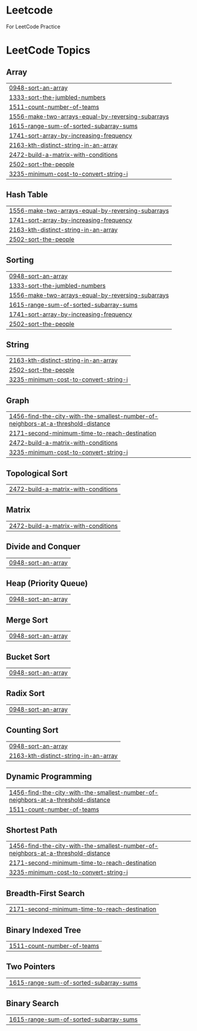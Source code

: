 # Leetcode
For LeetCode Practice

<!---LeetCode Topics Start-->
# LeetCode Topics
## Array
|  |
| ------- |
| [0948-sort-an-array](https://github.com/fchoi1/Leetcode/tree/master/0948-sort-an-array) |
| [1333-sort-the-jumbled-numbers](https://github.com/fchoi1/Leetcode/tree/master/1333-sort-the-jumbled-numbers) |
| [1511-count-number-of-teams](https://github.com/fchoi1/Leetcode/tree/master/1511-count-number-of-teams) |
| [1556-make-two-arrays-equal-by-reversing-subarrays](https://github.com/fchoi1/Leetcode/tree/master/1556-make-two-arrays-equal-by-reversing-subarrays) |
| [1615-range-sum-of-sorted-subarray-sums](https://github.com/fchoi1/Leetcode/tree/master/1615-range-sum-of-sorted-subarray-sums) |
| [1741-sort-array-by-increasing-frequency](https://github.com/fchoi1/Leetcode/tree/master/1741-sort-array-by-increasing-frequency) |
| [2163-kth-distinct-string-in-an-array](https://github.com/fchoi1/Leetcode/tree/master/2163-kth-distinct-string-in-an-array) |
| [2472-build-a-matrix-with-conditions](https://github.com/fchoi1/Leetcode/tree/master/2472-build-a-matrix-with-conditions) |
| [2502-sort-the-people](https://github.com/fchoi1/Leetcode/tree/master/2502-sort-the-people) |
| [3235-minimum-cost-to-convert-string-i](https://github.com/fchoi1/Leetcode/tree/master/3235-minimum-cost-to-convert-string-i) |
## Hash Table
|  |
| ------- |
| [1556-make-two-arrays-equal-by-reversing-subarrays](https://github.com/fchoi1/Leetcode/tree/master/1556-make-two-arrays-equal-by-reversing-subarrays) |
| [1741-sort-array-by-increasing-frequency](https://github.com/fchoi1/Leetcode/tree/master/1741-sort-array-by-increasing-frequency) |
| [2163-kth-distinct-string-in-an-array](https://github.com/fchoi1/Leetcode/tree/master/2163-kth-distinct-string-in-an-array) |
| [2502-sort-the-people](https://github.com/fchoi1/Leetcode/tree/master/2502-sort-the-people) |
## Sorting
|  |
| ------- |
| [0948-sort-an-array](https://github.com/fchoi1/Leetcode/tree/master/0948-sort-an-array) |
| [1333-sort-the-jumbled-numbers](https://github.com/fchoi1/Leetcode/tree/master/1333-sort-the-jumbled-numbers) |
| [1556-make-two-arrays-equal-by-reversing-subarrays](https://github.com/fchoi1/Leetcode/tree/master/1556-make-two-arrays-equal-by-reversing-subarrays) |
| [1615-range-sum-of-sorted-subarray-sums](https://github.com/fchoi1/Leetcode/tree/master/1615-range-sum-of-sorted-subarray-sums) |
| [1741-sort-array-by-increasing-frequency](https://github.com/fchoi1/Leetcode/tree/master/1741-sort-array-by-increasing-frequency) |
| [2502-sort-the-people](https://github.com/fchoi1/Leetcode/tree/master/2502-sort-the-people) |
## String
|  |
| ------- |
| [2163-kth-distinct-string-in-an-array](https://github.com/fchoi1/Leetcode/tree/master/2163-kth-distinct-string-in-an-array) |
| [2502-sort-the-people](https://github.com/fchoi1/Leetcode/tree/master/2502-sort-the-people) |
| [3235-minimum-cost-to-convert-string-i](https://github.com/fchoi1/Leetcode/tree/master/3235-minimum-cost-to-convert-string-i) |
## Graph
|  |
| ------- |
| [1456-find-the-city-with-the-smallest-number-of-neighbors-at-a-threshold-distance](https://github.com/fchoi1/Leetcode/tree/master/1456-find-the-city-with-the-smallest-number-of-neighbors-at-a-threshold-distance) |
| [2171-second-minimum-time-to-reach-destination](https://github.com/fchoi1/Leetcode/tree/master/2171-second-minimum-time-to-reach-destination) |
| [2472-build-a-matrix-with-conditions](https://github.com/fchoi1/Leetcode/tree/master/2472-build-a-matrix-with-conditions) |
| [3235-minimum-cost-to-convert-string-i](https://github.com/fchoi1/Leetcode/tree/master/3235-minimum-cost-to-convert-string-i) |
## Topological Sort
|  |
| ------- |
| [2472-build-a-matrix-with-conditions](https://github.com/fchoi1/Leetcode/tree/master/2472-build-a-matrix-with-conditions) |
## Matrix
|  |
| ------- |
| [2472-build-a-matrix-with-conditions](https://github.com/fchoi1/Leetcode/tree/master/2472-build-a-matrix-with-conditions) |
## Divide and Conquer
|  |
| ------- |
| [0948-sort-an-array](https://github.com/fchoi1/Leetcode/tree/master/0948-sort-an-array) |
## Heap (Priority Queue)
|  |
| ------- |
| [0948-sort-an-array](https://github.com/fchoi1/Leetcode/tree/master/0948-sort-an-array) |
## Merge Sort
|  |
| ------- |
| [0948-sort-an-array](https://github.com/fchoi1/Leetcode/tree/master/0948-sort-an-array) |
## Bucket Sort
|  |
| ------- |
| [0948-sort-an-array](https://github.com/fchoi1/Leetcode/tree/master/0948-sort-an-array) |
## Radix Sort
|  |
| ------- |
| [0948-sort-an-array](https://github.com/fchoi1/Leetcode/tree/master/0948-sort-an-array) |
## Counting Sort
|  |
| ------- |
| [0948-sort-an-array](https://github.com/fchoi1/Leetcode/tree/master/0948-sort-an-array) |
| [2163-kth-distinct-string-in-an-array](https://github.com/fchoi1/Leetcode/tree/master/2163-kth-distinct-string-in-an-array) |
## Dynamic Programming
|  |
| ------- |
| [1456-find-the-city-with-the-smallest-number-of-neighbors-at-a-threshold-distance](https://github.com/fchoi1/Leetcode/tree/master/1456-find-the-city-with-the-smallest-number-of-neighbors-at-a-threshold-distance) |
| [1511-count-number-of-teams](https://github.com/fchoi1/Leetcode/tree/master/1511-count-number-of-teams) |
## Shortest Path
|  |
| ------- |
| [1456-find-the-city-with-the-smallest-number-of-neighbors-at-a-threshold-distance](https://github.com/fchoi1/Leetcode/tree/master/1456-find-the-city-with-the-smallest-number-of-neighbors-at-a-threshold-distance) |
| [2171-second-minimum-time-to-reach-destination](https://github.com/fchoi1/Leetcode/tree/master/2171-second-minimum-time-to-reach-destination) |
| [3235-minimum-cost-to-convert-string-i](https://github.com/fchoi1/Leetcode/tree/master/3235-minimum-cost-to-convert-string-i) |
## Breadth-First Search
|  |
| ------- |
| [2171-second-minimum-time-to-reach-destination](https://github.com/fchoi1/Leetcode/tree/master/2171-second-minimum-time-to-reach-destination) |
## Binary Indexed Tree
|  |
| ------- |
| [1511-count-number-of-teams](https://github.com/fchoi1/Leetcode/tree/master/1511-count-number-of-teams) |
## Two Pointers
|  |
| ------- |
| [1615-range-sum-of-sorted-subarray-sums](https://github.com/fchoi1/Leetcode/tree/master/1615-range-sum-of-sorted-subarray-sums) |
## Binary Search
|  |
| ------- |
| [1615-range-sum-of-sorted-subarray-sums](https://github.com/fchoi1/Leetcode/tree/master/1615-range-sum-of-sorted-subarray-sums) |
<!---LeetCode Topics End-->